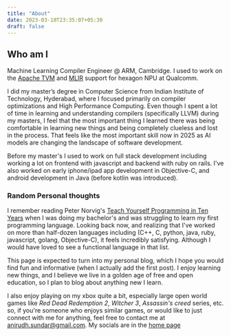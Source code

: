 ```yaml
---
title: "About"
date: 2023-03-10T23:35:07+05:30
draft: false
---
```


## Who am I

Machine Learning Compiler Engineer @ ARM, Cambridge. I used to work on the [Apache TVM](https://tvm.apache.org/) and [MLIR](https://mlir.llvm.org/) support for hexagon NPU at Qualcomm.

I did my master’s degree in Computer Science from Indian Institute of Technology, Hyderabad, where I focused primarily on compiler optimizations and High Performance Computing. Even though I spent a lot of time in learning and understanding compilers (specifically LLVM) during my masters, I feel that the most important thing I learned there was being comfortable in learning new things and being completely clueless and lost in the process. That feels like the most important skill now in 2025 as AI models are changing the landscape of software development.

Before my master's I used to work on full stack development including working a lot on frontend with javascript and backend with ruby on rails. I've also worked on early iphone/ipad app development in Objective-C, and android development in Java (before kotlin was introduced).

### Random Personal thoughts

I remember reading Peter Norvig's [Teach Yourself Programming in Ten Years](http://www.norvig.com/21-days.html) when I was doing my bachelor's and was struggling to learn my first programming language. Looking back now, and realizing that I've worked on more than half-dozen languages including (C++, C, python, java, ruby, javascript, golang, Objective-C), it feels incredibly satisfying. Although I would have loved to see a functional language in that list.

This page is expected to turn into my personal blog, which I hope you would find fun and informative (when I actually add the first post). I enjoy learning new things, and I believe we live in a golden age of free and open education, so I plan to blog about anything new I learn.

I also enjoy playing on my xbox quite a bit, especially large open world games like *Red Dead Redemption 2*, *Witcher 3*, *Assassin's creed* series, etc. so, if you're someone who enjoys similar games, or would like to just connect with me for anything, feel free to contact me at [anirudh.sundar@gmail.com](mailto:anirudh.sundar@gmail.com). My socials are in the [home page](/)
